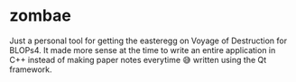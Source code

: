 # zombae
Just a personal tool for getting the easteregg on Voyage of Destruction for BLOPs4. It made more sense at the time to write an entire application in C++ instead of making paper notes everytime 😅 written using the Qt framework.
